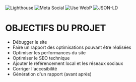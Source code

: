 ![Lighthouse](https://img.shields.io/badge/Use-Lighthouse-green)
![Meta Social](https://img.shields.io/badge/Add%20Code%20Meta-Social%20Media-orange)
![Use WebP](https://img.shields.io/badge/Use-WebP-red)
![JSON-LD](https://img.shields.io/badge/Use-JSON--LD-yellow)

# OBJECTIFS DU PROJET
- Débugger le site
- Faire un rapport des optimisations pouvant être réalisées
- Optimiser les performances du site
- Optimiser le SEO technique
- Ajouter le référencement local et les réseaux sociaux
- Corriger l'accesibilité
- Génération d'un rapport (avant après)
